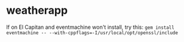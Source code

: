# weatherapp

If on El Capitan and eventmachine won't install, try this:
`gem install eventmachine -- --with-cppflags=-I/usr/local/opt/openssl/include`

